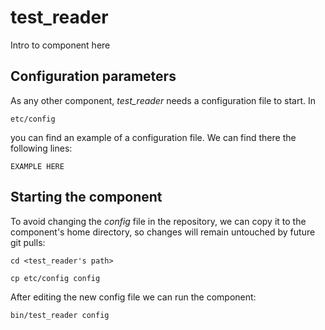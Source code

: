 # test_reader
Intro to component here


## Configuration parameters
As any other component, *test_reader* needs a configuration file to start. In
```
etc/config
```
you can find an example of a configuration file. We can find there the following lines:
```
EXAMPLE HERE
```

## Starting the component
To avoid changing the *config* file in the repository, we can copy it to the component's home directory, so changes will remain untouched by future git pulls:

```
cd <test_reader's path> 
```
```
cp etc/config config
```

After editing the new config file we can run the component:

```
bin/test_reader config
```
